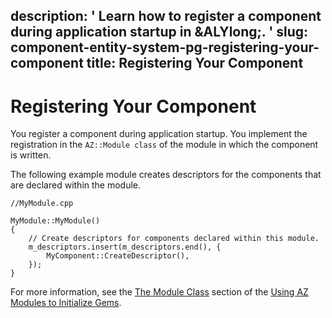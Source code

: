 description: ' Learn how to register a component during application startup in &ALYlong;. '
slug: component-entity-system-pg-registering-your-component
title: Registering Your Component
---
# Registering Your Component<a name="component-entity-system-pg-registering-your-component"></a>

You register a component during application startup\. You implement the registration in the `AZ::Module class` of the module in which the component is written\.

The following example module creates descriptors for the components that are declared within the module\.

```
//MyModule.cpp 

MyModule::MyModule()
{
    // Create descriptors for components declared within this module.
    m_descriptors.insert(m_descriptors.end(), {
        MyComponent::CreateDescriptor(),
    });
}
```

For more information, see the [The Module Class](az-module-parts.md#az-module-parts-module-class) section of the [Using AZ Modules to Initialize Gems](az-modules-intro.md)\.